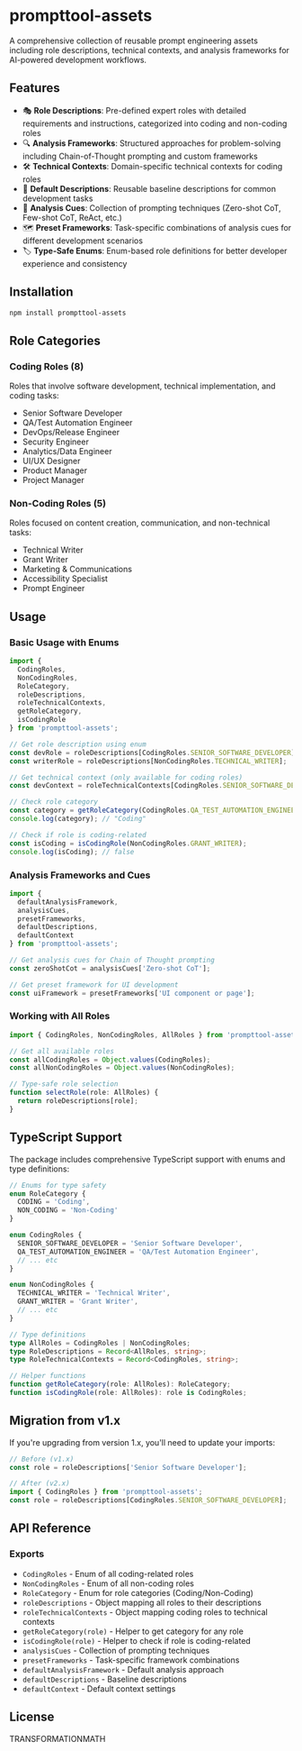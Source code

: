 # prompttool-assets

A comprehensive collection of reusable prompt engineering assets including role descriptions, technical contexts, and analysis frameworks for AI-powered development workflows.

## Features

- 🎭 **Role Descriptions**: Pre-defined expert roles with detailed requirements and instructions, categorized into coding and non-coding roles
- 🔍 **Analysis Frameworks**: Structured approaches for problem-solving including Chain-of-Thought prompting and custom frameworks
- 🛠️ **Technical Contexts**: Domain-specific technical contexts for coding roles
- 📝 **Default Descriptions**: Reusable baseline descriptions for common development tasks
- 🎯 **Analysis Cues**: Collection of prompting techniques (Zero-shot CoT, Few-shot CoT, ReAct, etc.)
- 🗺️ **Preset Frameworks**: Task-specific combinations of analysis cues for different development scenarios
- 🏷️ **Type-Safe Enums**: Enum-based role definitions for better developer experience and consistency

## Installation

```bash
npm install prompttool-assets
```

## Role Categories

### Coding Roles (8)
Roles that involve software development, technical implementation, and coding tasks:

- Senior Software Developer
- QA/Test Automation Engineer
- DevOps/Release Engineer
- Security Engineer
- Analytics/Data Engineer
- UI/UX Designer
- Product Manager
- Project Manager

### Non-Coding Roles (5)
Roles focused on content creation, communication, and non-technical tasks:

- Technical Writer
- Grant Writer
- Marketing & Communications
- Accessibility Specialist
- Prompt Engineer

## Usage

### Basic Usage with Enums

```typescript
import { 
  CodingRoles,
  NonCodingRoles,
  RoleCategory,
  roleDescriptions,
  roleTechnicalContexts,
  getRoleCategory,
  isCodingRole
} from 'prompttool-assets';

// Get role description using enum
const devRole = roleDescriptions[CodingRoles.SENIOR_SOFTWARE_DEVELOPER];
const writerRole = roleDescriptions[NonCodingRoles.TECHNICAL_WRITER];

// Get technical context (only available for coding roles)
const devContext = roleTechnicalContexts[CodingRoles.SENIOR_SOFTWARE_DEVELOPER];

// Check role category
const category = getRoleCategory(CodingRoles.QA_TEST_AUTOMATION_ENGINEER);
console.log(category); // "Coding"

// Check if role is coding-related
const isCoding = isCodingRole(NonCodingRoles.GRANT_WRITER);
console.log(isCoding); // false
```

### Analysis Frameworks and Cues

```typescript
import {
  defaultAnalysisFramework,
  analysisCues,
  presetFrameworks,
  defaultDescriptions,
  defaultContext
} from 'prompttool-assets';

// Get analysis cues for Chain of Thought prompting
const zeroShotCot = analysisCues['Zero-shot CoT'];

// Get preset framework for UI development
const uiFramework = presetFrameworks['UI component or page'];
```

### Working with All Roles

```typescript
import { CodingRoles, NonCodingRoles, AllRoles } from 'prompttool-assets';

// Get all available roles
const allCodingRoles = Object.values(CodingRoles);
const allNonCodingRoles = Object.values(NonCodingRoles);

// Type-safe role selection
function selectRole(role: AllRoles) {
  return roleDescriptions[role];
}
```

## TypeScript Support

The package includes comprehensive TypeScript support with enums and type definitions:

```typescript
// Enums for type safety
enum RoleCategory {
  CODING = 'Coding',
  NON_CODING = 'Non-Coding'
}

enum CodingRoles {
  SENIOR_SOFTWARE_DEVELOPER = 'Senior Software Developer',
  QA_TEST_AUTOMATION_ENGINEER = 'QA/Test Automation Engineer',
  // ... etc
}

enum NonCodingRoles {
  TECHNICAL_WRITER = 'Technical Writer',
  GRANT_WRITER = 'Grant Writer',
  // ... etc
}

// Type definitions
type AllRoles = CodingRoles | NonCodingRoles;
type RoleDescriptions = Record<AllRoles, string>;
type RoleTechnicalContexts = Record<CodingRoles, string>;

// Helper functions
function getRoleCategory(role: AllRoles): RoleCategory;
function isCodingRole(role: AllRoles): role is CodingRoles;
```

## Migration from v1.x

If you're upgrading from version 1.x, you'll need to update your imports:

```typescript
// Before (v1.x)
const role = roleDescriptions['Senior Software Developer'];

// After (v2.x)
import { CodingRoles } from 'prompttool-assets';
const role = roleDescriptions[CodingRoles.SENIOR_SOFTWARE_DEVELOPER];
```

## API Reference

### Exports

- `CodingRoles` - Enum of all coding-related roles
- `NonCodingRoles` - Enum of all non-coding roles  
- `RoleCategory` - Enum for role categories (Coding/Non-Coding)
- `roleDescriptions` - Object mapping all roles to their descriptions
- `roleTechnicalContexts` - Object mapping coding roles to technical contexts
- `getRoleCategory(role)` - Helper to get category for any role
- `isCodingRole(role)` - Helper to check if role is coding-related
- `analysisCues` - Collection of prompting techniques
- `presetFrameworks` - Task-specific framework combinations
- `defaultAnalysisFramework` - Default analysis approach
- `defaultDescriptions` - Baseline descriptions
- `defaultContext` - Default context settings

## License

TRANSFORMATIONMATH